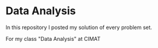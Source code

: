 # Data Analysis

In this repository I posted my solution of every problem set.

For my class "Data Analysis" at CIMAT
